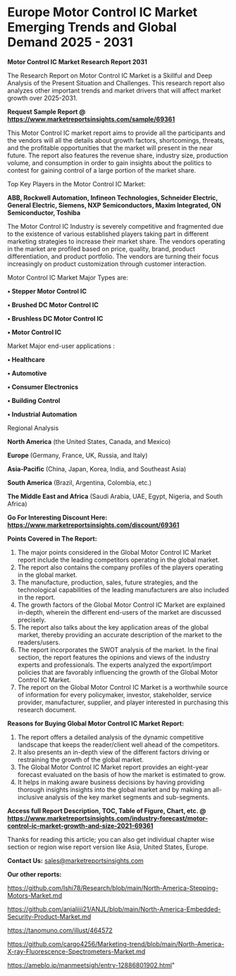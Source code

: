 # Europe Motor Control IC Market Emerging Trends and Global Demand 2025 - 2031

<strong>Motor Control IC Market Research Report 2031</strong>

The Research Report on Motor Control IC Market is a Skillful and Deep Analysis of the Present Situation and Challenges. This research report also analyzes other important trends and market drivers that will affect market growth over 2025-2031.

<strong>Request Sample Report @ <a href=https://www.marketreportsinsights.com/sample/69361>https://www.marketreportsinsights.com/sample/69361</a></strong>

This Motor Control IC market report aims to provide all the participants and the vendors will all the details about growth factors, shortcomings, threats, and the profitable opportunities that the market will present in the near future. The report also features the revenue share, industry size, production volume, and consumption in order to gain insights about the politics to contest for gaining control of a large portion of the market share.

Top Key Players in the Motor Control IC Market:

<strong>ABB, Rockwell Automation, Infineon Technologies, Schneider Electric, General Electric, Siemens, NXP Semiconductors, Maxim Integrated, ON Semiconductor, Toshiba</strong>

The Motor Control IC Industry is severely competitive and fragmented due to the existence of various established players taking part in different marketing strategies to increase their market share. The vendors operating in the market are profiled based on price, quality, brand, product differentiation, and product portfolio. The vendors are turning their focus increasingly on product customization through customer interaction.

Motor Control IC Market Major Types are:

<strong>• Stepper Motor Control IC

• Brushed DC Motor Control IC

• Brushless DC Motor Control IC

• Motor Control IC</strong>

Market Major end-user applications :

<strong>• Healthcare

• Automotive

• Consumer Electronics

• Building Control

• Industrial Automation</strong>

Regional Analysis

</u><strong><b>North America</b></strong> (the United States, Canada, and Mexico)

<strong><b>Europe </b></strong>(Germany, France, UK, Russia, and Italy)

<strong><b>Asia-Pacific</b></strong> (China, Japan, Korea, India, and Southeast Asia)

<strong><b>South America</b></strong> (Brazil, Argentina, Colombia, etc.)

<strong><b>The Middle East and Africa</b></strong> (Saudi Arabia, UAE, Egypt, Nigeria, and South Africa)

<strong>Go For Interesting Discount Here: <a href=https://www.marketreportsinsights.com/discount/69361>https://www.marketreportsinsights.com/discount/69361</a></strong>

<strong>Points Covered in The Report:</strong>
<ol>
  <li>The major points considered in the Global Motor Control IC Market report include the leading competitors operating in the global market.</li>
  <li>The report also contains the company profiles of the players operating in the global market.</li>
  <li>The manufacture, production, sales, future strategies, and the technological capabilities of the leading manufacturers are also included in the report.</li>
  <li>The growth factors of the Global Motor Control IC Market are explained in-depth, wherein the different end-users of the market are discussed precisely.</li>
  <li>The report also talks about the key application areas of the global market, thereby providing an accurate description of the market to the readers/users.</li>
  <li>The report incorporates the SWOT analysis of the market. In the final section, the report features the opinions and views of the industry experts and professionals. The experts analyzed the export/import policies that are favorably influencing the growth of the Global Motor Control IC Market.</li>
  <li>The report on the Global Motor Control IC Market is a worthwhile source of information for every policymaker, investor, stakeholder, service provider, manufacturer, supplier, and player interested in purchasing this research document.</li>
</ol>
<strong>Reasons for Buying Global Motor Control IC Market Report:</strong>

<ol>
  <li>The report offers a detailed analysis of the dynamic competitive landscape that keeps the reader/client well ahead of the competitors.</li>
  <li>It also presents an in-depth view of the different factors driving or restraining the growth of the global market.</li>
  <li>The Global Motor Control IC Market report provides an eight-year forecast evaluated on the basis of how the market is estimated to grow.</li>
  <li>It helps in making aware business decisions by having providing thorough insights insights into the global market and by making an all-inclusive analysis of the key market segments and sub-segments.</li>
</ol>
<strong>Access full Report Description, TOC, Table of Figure, Chart, etc. @ <a href=https://www.marketreportsinsights.com/industry-forecast/motor-control-ic-market-growth-and-size-2021-69361>https://www.marketreportsinsights.com/industry-forecast/motor-control-ic-market-growth-and-size-2021-69361</a></strong>


Thanks for reading this article; you can also get individual chapter wise section or region wise report version like Asia, United States, Europe.

<strong>Contact Us:</strong>
sales@marketreportsinsights.com

<strong>Our other reports:</strong>

<a href=https://github.com/Ishi78/Research/blob/main/North-America-Stepping-Motors-Market.md>https://github.com/Ishi78/Research/blob/main/North-America-Stepping-Motors-Market.md</a>

<a href=https://github.com/anjaliiii21/ANJL/blob/main/North-America-Embedded-Security-Product-Market.md>https://github.com/anjaliiii21/ANJL/blob/main/North-America-Embedded-Security-Product-Market.md</a>

<a href=https://tanomuno.com/illust/464572>https://tanomuno.com/illust/464572</a>

<a href=https://github.com/cargo4256/Marketing-trend/blob/main/North-America-X-ray-Fluorescence-Spectrometers-Market.md>https://github.com/cargo4256/Marketing-trend/blob/main/North-America-X-ray-Fluorescence-Spectrometers-Market.md</a>

<a href=https://ameblo.jp/manmeetsigh/entry-12886801902.html>https://ameblo.jp/manmeetsigh/entry-12886801902.html</a>"
